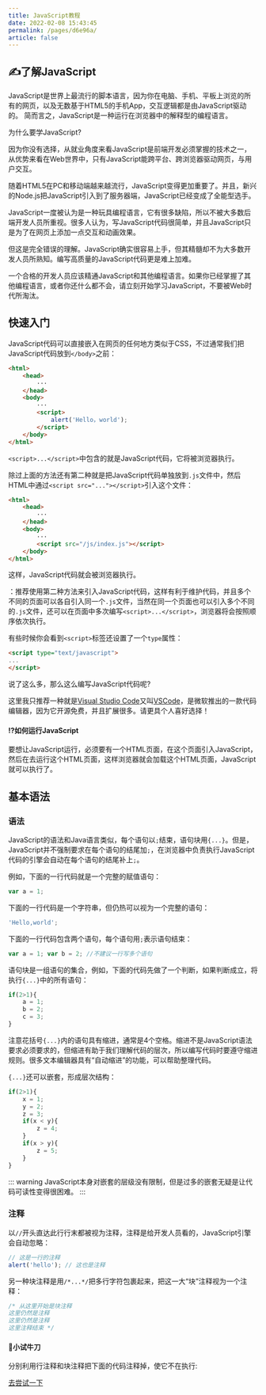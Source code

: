 ```yaml
---
title: JavaScript教程
date: 2022-02-08 15:43:45
permalink: /pages/d6e96a/
article: false
---
```


## ✍️了解JavaScript
JavaScript是世界上最流行的脚本语言，因为你在电脑、手机、平板上浏览的所有的网页，以及无数基于HTML5的手机App，交互逻辑都是由JavaScript驱动的。
简而言之，JavaScript是一种运行在浏览器中的解释型的编程语言。

为什么要学JavaScript? <Badge text="问" type="error" />

因为你没有选择，从就业角度来看JavaScript是前端开发必须掌握的技术之一，从优势来看在Web世界中，只有JavaScript能跨平台、跨浏览器驱动网页，与用户交互。 <Badge text="答"/>

随着HTML5在PC和移动端越来越流行，JavaScript变得更加重要了。并且，新兴的Node.js把JavaScript引入到了服务器端，JavaScript已经变成了全能型选手。

JavaScript一度被认为是一种玩具编程语言，它有很多缺陷，所以不被大多数后端开发人员所重视。很多人认为，写JavaScript代码很简单，并且JavaScript只是为了在网页上添加一点交互和动画效果。

但这是完全错误的理解。JavaScript确实很容易上手，但其精髓却不为大多数开发人员所熟知。编写高质量的JavaScript代码更是难上加难。

一个合格的开发人员应该精通JavaScript和其他编程语言。如果你已经掌握了其他编程语言，或者你还什么都不会，请立刻开始学习JavaScript，不要被Web时代所淘汰。

## 快速入门
JavaScript代码可以直接嵌入在网页的任何地方类似于CSS，不过通常我们把JavaScript代码放到`</body>`之前：

```html
<html>
    <head>
        ···
    </head>
    <body>
        ···
        <script>
            alert('Hello，world');
        </script>
    </body>
</html>
```

`<script>...</script>`中包含的就是JavaScript代码，它将被浏览器执行。

除过上面的方法还有第二种就是把JavaScript代码单独放到`.js`文件中，然后HTML中通过`<script src="..."></script>`引入这个文件：

```html
<html>
    <head>
        ···
    </head>
    <body>
        ···
        <script src="/js/index.js"></script>
    </body>
</html>
```

这样，JavaScript代码就会被浏览器执行。

<Badge text="重点" type="error" /> ：推荐使用第二种方法来引入JavaScript代码，这样有利于维护代码，并且多个不同的页面可以各自引入同一个`.js`文件，当然在同一个页面也可以引入多个不同的`.js`文件，还可以在页面中多次编写`<script>...</script>`，浏览器将会按照顺序依次执行。 

有些时候你会看到`<script>`标签还设置了一个`type`属性：

```html
<script type="text/javascript">
...
</script>
```

说了这么多，那么这么编写JavaScript代码呢? <Badge text="问" type="error" />

这里我只推荐一种就是[Visual Studio Code](https://code.visualstudio.com/)又叫[VSCode](https://code.visualstudio.com/)，是微软推出的一款代码编辑器，因为它开源免费，并且扩展很多。请更具个人喜好选择！ <Badge text="答"/>

#### ⁉️如何运行JavaScript

要想让JavaScript运行，必须要有一个HTML页面，在这个页面引入JavaScript，然后在去运行这个HTML页面，这样浏览器就会加载这个HTML页面，JavaScript就可以执行了。

## 基本语法

### 语法
JavaScript的语法和Java语言类似，每个语句以`;`结束，语句块用`{...}`。但是，JavaScript并不强制要求在每个语句的结尾加`;`，在浏览器中负责执行JavaScript代码的引擎会自动在每个语句的结尾补上`;`。

例如，下面的一行代码就是一个完整的赋值语句：

```javascript
var a = 1;
```

下面的一行代码是一个字符串，但仍热可以视为一个完整的语句：

```javascript
'Hello,world';
```

下面的一行代码包含两个语句，每个语句用`;`表示语句结束：

```javascript
var a = 1; var b = 2; //不建议一行写多个语句
```

语句块是一组语句的集合，例如，下面的代码先做了一个判断，如果判断成立，将执行`{...}`中的所有语句：

```javascript
if(2>1){
    a = 1;
    b = 2;
    c = 3;
}
```

注意花括号`{...}`内的语句具有缩进，通常是4个空格。缩进不是JavaScript语法要求必须要求的，但缩进有助于我们理解代码的层次，所以编写代码时要遵守缩进规则。很多文本编辑器具有“自动缩进”的功能，可以帮助整理代码。

`{...}`还可以嵌套，形成层次结构：

```javascript
if(2>1){
    x = 1;
    y = 2;
    z = 3;
    if(x < y){
        z = 4;
    }
    if(x > y){
        z = 5;
    }
}
```

::: warning
JavaScript本身对嵌套的层级没有限制，但是过多的嵌套无疑是让代码可读性变得很困难。
:::

### 注释

以`//`开头直达此行行末都被视为注释，注释是给开发人员看的，JavaScript引擎会自动忽略：

```javascript
// 这是一行的注释
alert('hello'); // 这也是注释
```

另一种块注释是用`/*...*/`把多行字符包裹起来，把这一大“块”注释视为一个注释：

```javascript
/* 从这里开始是块注释
这里仍然是注释
这里仍然是注释
这里注释结束 */
```

#### 👏小试牛刀

分别利用行注释和块注释把下面的代码注释掉，使它不在执行:

[去尝试一下](/pages/d7a8e1/)